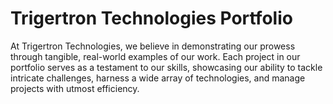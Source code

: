 # Trigertron Technologies Portfolio
 At Trigertron Technologies, we believe in demonstrating our prowess through tangible, real-world examples of our work. Each project in our portfolio serves as a testament to our skills, showcasing our ability to tackle intricate challenges, harness a wide array of technologies, and manage projects with utmost efficiency.

